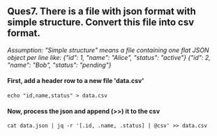 ## Ques7. There is a file with json format with simple structure. Convert this file into csv format.

_Assumption: "Simple structure" means a file containing one flat JSON object per line like:
{"id": 1, "name": "Alice", "status": "active"}
{"id": 2, "name": "Bob", "status": "pending"}_

#### First, add a header row to a new file 'data.csv'
`echo "id,name,status" > data.csv`

#### Now, process the json and append (>>) it to the csv
`cat data.json | jq -r '[.id, .name, .status] | @csv' >> data.csv`
